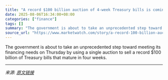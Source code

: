 ```yaml
---
title: "A record $100 billion auction of 4-week Treasury bills is coming Thursday. These are the risks."
date: 2025-08-06T16:34:00+08:00
categories: ["finance"]
tags: []
summary: "The government is about to take an unprecedented step toward meeting its financing needs on Thursday by using a single auction to sell a record $100 billion of Treasury bills that mature in four weeks"
source_url: "https://www.marketwatch.com/story/a-record-100-billion-auction-of-four-week-treasury-bills-is-coming-thursday-these-are-the-risks-6de8453a?mod=mw_rss_topstories"
---
```


The government is about to take an unprecedented step toward meeting its financing needs on Thursday by using a single auction to sell a record $100 billion of Treasury bills that mature in four weeks.

---

*来源: [原文链接](https://www.marketwatch.com/story/a-record-100-billion-auction-of-four-week-treasury-bills-is-coming-thursday-these-are-the-risks-6de8453a?mod=mw_rss_topstories)*
